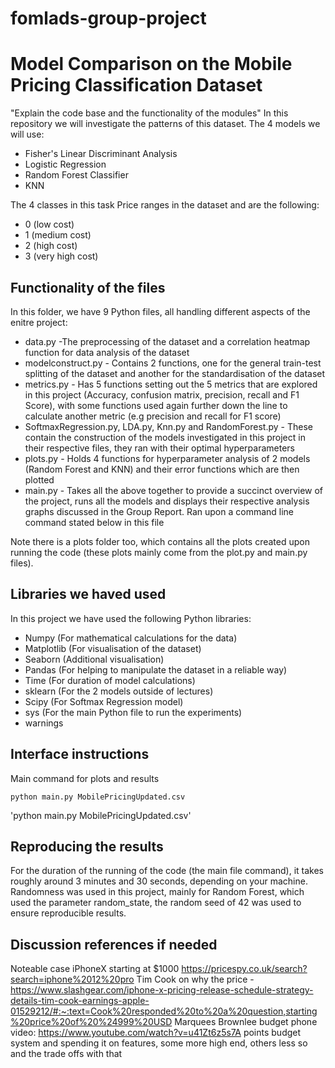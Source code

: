 # fomlads-group-project 
# Model Comparison on the Mobile Pricing Classification Dataset
"Explain the code base and the functionality of the modules"
In this repository we will investigate the patterns of this dataset. The 4 models we will use:

- Fisher's Linear Discriminant Analysis
- Logistic Regression
- Random Forest Classifier
- KNN


The 4 classes in this task Price ranges in the dataset and are the following:
- 0 (low cost)
- 1 (medium cost)
- 2 (high cost)
- 3 (very high cost)

## Functionality of the files
In this folder, we have 9 Python files, all handling different aspects of the enitre project:
- data.py -The preprocessing of the dataset and a correlation heatmap function for data analysis of the dataset
- modelconstruct.py - Contains 2 functions, one for the general train-test splitting of the dataset and another for the standardisation of the dataset
- metrics.py - Has 5 functions setting out the 5 metrics that are explored in this project (Accuracy, confusion matrix, precision, recall and F1 Score), with some functions used again further down the line to calculate another metric (e.g precision and recall for F1 score)
- SoftmaxRegression.py, LDA.py, Knn.py and RandomForest.py - These contain the construction of the models investigated in this project in their respective files, they ran with their optimal hyperparameters
- plots.py - Holds 4 functions for hyperparameter analysis of 2 models (Random Forest and KNN) and their error functions which are then plotted
- main.py - Takes all the above together to provide a succinct overview of the project, runs all the models and displays their respective analysis graphs discussed in the Group Report. Ran upon a command line command stated below in this file

Note there is a plots folder too, which contains all the plots created upon running the code (these plots mainly come from the plot.py and main.py files).

## Libraries we haved used
In this project we have used the following Python libraries:
- Numpy (For mathematical calculations for the data)
- Matplotlib (For visualisation of the dataset)
- Seaborn (Additional visualisation)
- Pandas (For helping to manipulate the dataset in a reliable way)
- Time (For duration of model calculations)
- sklearn (For the 2 models outside of lectures)
- Scipy (For Softmax Regression model)
- sys (For the main Python file to run the experiments)
- warnings 

## Interface instructions

Main command for plots and results
```
python main.py MobilePricingUpdated.csv
```
'python main.py MobilePricingUpdated.csv'

## Reproducing the results 
For the duration of the running of the code (the main file command), it takes roughly around 3 minutes and 30 seconds, depending on your machine.
Randomness was used in this project, mainly for Random Forest, which used the parameter random_state, the random seed of 42 was used to ensure reproducible results.


## Discussion references if needed
Noteable case iPhoneX starting at $1000 
https://pricespy.co.uk/search?search=iphone%2012%20pro
Tim Cook on why the price - https://www.slashgear.com/iphone-x-pricing-release-schedule-strategy-details-tim-cook-earnings-apple-01529212/#:~:text=Cook%20responded%20to%20a%20question,starting%20price%20of%20%24999%20USD 
Marquees Brownlee budget phone video:
https://www.youtube.com/watch?v=u41Zt6z5s7A points budget system and spending it on features, some more high end, others less so and the trade offs with that





























